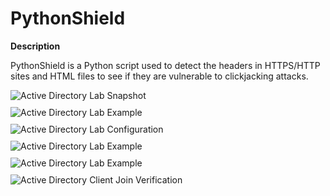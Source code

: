 <h1>PythonShield</h1>
<p><b>Description</b></p>
<p>PythonShield is a Python script used to detect the headers in HTTPS/HTTP sites and HTML files to see if they are vulnerable to clickjacking attacks.</p>
<img src="https://i.imgur.com/wlIp9wQ.png" alt="Active Directory Lab Snapshot" style="max-width: 100%; height: auto; display: block; margin: 10px auto;">
<img src="https://i.imgur.com/yOIAVRa.png" alt="Active Directory Lab Example" style="max-width: 100%; height: auto; display: block; margin: 10px auto;">
<img src="https://i.imgur.com/jc97eDS.png" alt="Active Directory Lab Configuration" style="max-width: 100%; height: auto; display: block; margin: 10px auto;">
<img src="https://i.imgur.com/KwUXa1u.png" alt="Active Directory Lab Example" style="max-width: 100%; height: auto; display: block; margin: 10px auto;">
<img src="https://i.imgur.com/8jeOfMV.png" alt="Active Directory Lab Example" style="max-width: 100%; height: auto; display: block; margin: 10px auto;">
<img src="https://i.imgur.com/vEINLqP.png" alt="Active Directory Client Join Verification" style="max-width: 100%; height: auto; display: block; margin: 10px auto;">

